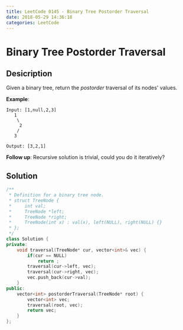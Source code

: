 ```yaml
---
title: LeetCode 0145 - Binary Tree Postorder Traversal
date: 2018-05-29 14:36:18
categories: LeetCode
---
```

# Binary Tree Postorder Traversal

<!--more-->

## Desicription

Given a binary tree, return the *postorder* traversal of its nodes' values.

**Example**:

```
Input: [1,null,2,3]
   1
    \
     2
    /
   3

Output: [3,2,1]
```

**Follow up**: Recursive solution is trivial, could you do it iteratively?

## Solution

```cpp
/**
 * Definition for a binary tree node.
 * struct TreeNode {
 *     int val;
 *     TreeNode *left;
 *     TreeNode *right;
 *     TreeNode(int x) : val(x), left(NULL), right(NULL) {}
 * };
 */
class Solution {
private:
    void traversal(TreeNode* cur, vector<int>& vec) {
        if(cur == NULL)
            return ;
        traversal(cur->left, vec);
        traversal(cur->right, vec);
        vec.push_back(cur->val);
    }
public:
    vector<int> postorderTraversal(TreeNode* root) {
        vector<int> vec;
        traversal(root, vec);
        return vec;
    }
};
```
